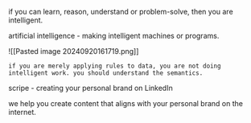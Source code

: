 if you can learn, reason, understand or problem-solve, then you are intelligent.

artificial intelligence - making intelligent machines or programs.

![[Pasted image 20240920161719.png]]

	if you are merely applying rules to data, you are not doing intelligent work. you should understand the semantics.




scripe - creating your personal brand on LinkedIn


we help you create content that aligns with your personal brand on the internet.